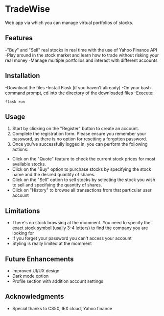 # TradeWise
Web app via which you can manage virtual portfolios of stocks.

## Features
 -"Buy" and "Sell" real stocks in real time with the use of Yahoo Finance API
 -Play around in the stock market and learn how to trade without risking your real money
 -Manage multiple portfolios and interact with different accounts


## Installation
-Download the files
-Install Flask (if you haven't allready)
-On your bash command prompt, cd into the directory of the downloaded files
-Execute:
```
flask run
```


## Usage
1. Start by clicking on the "Register" button to create an account.
2. Complete the registration form. Please ensure you remember your password, as there is no option for resetting a forgotten password.
3. Once you've successfully logged in, you can perform the following actions:
  - Click on the "Quote" feature to check the current stock prices for most available stocks.
  - Click on the "Buy" option to purchase stocks by specifying the stock name and the desired quantity of shares.
  - Click on the "Sell" option to sell stocks by selecting the stock you wish to sell and specifying the quantity of shares.
  - Click on "History" to browse all transactions from that particular user account

## Limitations
- There's no stock browsing at the momment. You need to specify the exact stock symbol (usally 3-4 letters) to find the company you are looking for
- If you forget your password you can't access your account
- Styling is really limited at the momment

## Future Enhancements
- Improved UI/UX design
- Dark mode option
- Profile section with addition account settings

## Acknowledgments
- Special thanks to CS50, IEX cloud, Yahoo finance
